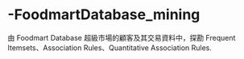 # -FoodmartDatabase_mining
由 Foodmart Database 超級市場的顧客及其交易資料中，探勘 Frequent Itemsets、Association Rules、Quantitative Association Rules.
